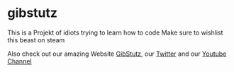 # gibstutz

This is a Projekt of idiots trying to learn how to code
Make sure to wishlist this beast on steam


Also check out our amazing Website [GibStutz](https://gibstutz.com/), our [Twitter](https://mobile.twitter.com/gibstutz) and our [Youtube Channel](https://www.youtube.com/channel/UCYUSSwKRrOZlTB263JdooEg)
